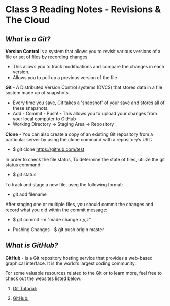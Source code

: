 # Class 3 Reading Notes - Revisions & The Cloud

## ***What is a Git?***

**Version Control** is a system that allows you to revisit various versions of a file or set of files by recording changes.

- This allows you to track modifications and compare the changes in each version.
- Allows you to pull up a previous version of the file

**Git** - A Distributed Version Control systems (DVCS) that stores data in a file system made up of snapshots.

- Every time you save, Git takes a 'snapshot' of your save and stores all of these snapshots.
- Add - Commit - Push! - This allows you to upload your changes from your local computer to GitHub
- Working Directory -> Staging Area -> Repository

**Clone** - You can also create a copy of an existing Git repository from a particular server by using the clone command with a repository’s URL:

- $ git clone https://github.com/test

In order to check the file status, To determine the state of files, utilize the git status command:

- $ git status

To track and stage a new file, useg the following format:

- git add filename

After staging one or multiple files, you should commit the changes and record what you did within the commit message:

- $ git commit -m “made change x,y,z”

- Pushing Changes - $ git push origin master

## ***What is GitHub?***

**GitHub** - is a Git repository hosting service that provides a web-based graphical interface. It is the world's largest coding community.

For some valuable resources related to the Git or to learn more, feel free to check out the websites listed below:

1. [Git Tutorial:](https://blog.udemy.com/git-tutorial-a-comprehensive-guide/)

2. [GitHub:](https://github.com/)